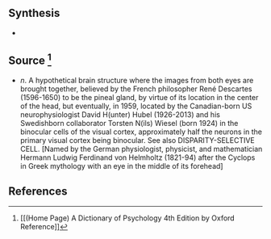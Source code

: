 ## Synthesis
- 
## Source [^1]
- $n$. A hypothetical brain structure where the images from both eyes are brought together, believed by the French philosopher René Descartes (1596-1650) to be the pineal gland, by virtue of its location in the center of the head, but eventually, in 1959, located by the Canadian-born US neurophysiologist David H(unter) Hubel (1926-2013) and his Swedishborn collaborator Torsten N(ils) Wiesel (born 1924) in the binocular cells of the visual cortex, approximately half the neurons in the primary visual cortex being binocular. See also DISPARITY-SELECTIVE CELL. \[Named by the German physiologist, physicist, and mathematician Hermann Ludwig Ferdinand von Helmholtz (1821-94) after the Cyclops in Greek mythology with an eye in the middle of its forehead]
## References

[^1]: [[(Home Page) A Dictionary of Psychology 4th Edition by Oxford Reference]]